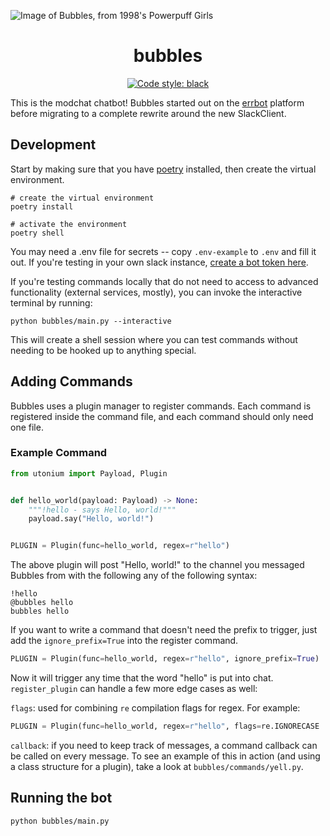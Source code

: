 ![Image of Bubbles, from 1998's Powerpuff Girls](https://i.imgur.com/6MfNGdy.png)

<h1 align="center">bubbles</h1>

<p align="center">
<a href="https://github.com/psf/black"><img alt="Code style: black" src="https://img.shields.io/badge/code%20style-black-000000.svg"></a>
</p>

This is the modchat chatbot! Bubbles started out on the [errbot](https://github.com/errbotio/errbot) platform before migrating to a complete rewrite around the new SlackClient.

## Development

Start by making sure that you have [poetry](https://python-poetry.org/) installed, then create the virtual environment.

```shell script
# create the virtual environment
poetry install

# activate the environment
poetry shell
```

You may need a .env file for secrets -- copy `.env-example` to `.env` and fill it out. If you're testing in your own slack instance, [create a bot token here](https://my.slack.com/services/new/bot).

If you're testing commands locally that do not need to access to advanced functionality (external services, mostly), you can invoke the interactive terminal by running:

```shell script
python bubbles/main.py --interactive
```

This will create a shell session where you can test commands without needing to be hooked up to anything special.

## Adding Commands

Bubbles uses a plugin manager to register commands. Each command is registered inside the command file, and each command should only need one file.

### Example Command

```python
from utonium import Payload, Plugin


def hello_world(payload: Payload) -> None:
    """!hello - says Hello, world!"""
    payload.say("Hello, world!")


PLUGIN = Plugin(func=hello_world, regex=r"hello")
```

The above plugin will post "Hello, world!" to the channel you messaged Bubbles from with the following any of the following syntax:

```
!hello
@bubbles hello
bubbles hello
```

If you want to write a command that doesn't need the prefix to trigger, just add the `ignore_prefix=True` into the register command.

```python
PLUGIN = Plugin(func=hello_world, regex=r"hello", ignore_prefix=True)
```

Now it will trigger any time that the word "hello" is put into chat. `register_plugin` can handle a few more edge cases as well:

`flags`: used for combining `re` compilation flags for regex. For example:

```python
PLUGIN = Plugin(func=hello_world, regex=r"hello", flags=re.IGNORECASE | re.MULTILINE)
```

`callback`: if you need to keep track of messages, a command callback can be called on every message. To see an example of this in action (and using a class structure for a plugin), take a look at `bubbles/commands/yell.py`.

## Running the bot

```shell script
python bubbles/main.py
```
